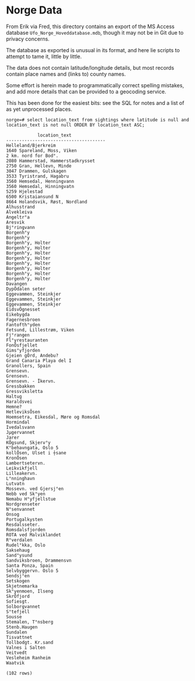# Norge Data

From Erik via Fred, this directory contains an export of the MS Access database `Ufo_Norge_Hoveddatabase.mdb`,
though it may not be in Git due to privacy concerns.

The database as exported is unusual in its format, and here lie scripts to attempt to tame it, little by little.

The data does not contain latitude/longitude details, but most records contain place names and (links to) county names.

Some effort is herein made to programmatically correct spelling mistakes, and add more details that can be provided to a geocoding service.

This has been done for the easiest bits: see the SQL for notes and a list of as yet unprocessed places.

    norge=# select location_text from sightings where latitude is null and location_text is not null ORDER BY location_text ASC; 
    
                location_text
    --------------------------------------
    Helleland/Bjerkreim
    1640 Spareland, Moss, Viken
    2 km. nord for Bod°.
    2080 Hammerstad, Hammerstadkrysset
    2750 Gran, Hellevn, Minde
    3047 Drammen, Gulskagen
    3533 Tyristrand, Hagabru
    3560 Hemsedal, Henningvann
    3560 Hemsedal, Hinningvatn
    5259 Hjelestad
    6500 Kristaiansund N
    8664 Holandsvik, Røst, Nordland
    Alhusstrand
    Alvekleiva
    Angeltr°a
    Aresvik
    Bj°ringvann
    Borgenh°y
    Borgenh°y
    Borgenh°y, Holter
    Borgenh°y, Holter
    Borgenh°y, Holter
    Borgenh°y, Holter
    Borgenh°y, Holter
    Borgenh°y, Holter
    Borgenh°y, Holter
    Borgenh°y, Holter
    Davangen
    DypÕdalen seter
    Eggevammen, Steinkjer
    Eggevammen, Steinkjer
    Eggevammen, Steinkjer
    EidsvÕgnesset
    Eikebygda
    Fagernesbroen
    Fantofth°yden
    Fetsund, Lillestrøm, Viken
    Fj°rangen
    Fl°yrestauranten
    FonÕsfjellet
    Gims°yfjorden
    Gjeien gÕrd, Andebu?
    Grand Canaria Playa del I
    Granollers, Spain
    Grensevn.
    Grensevn.
    Grensevn. - Ïkervn.
    Gressbakken
    Gressviksletta
    Haltug
    Haraldsvei
    Hemne?
    HetleviksÕsen
    Hoemsetra, Eikesdal, Møre og Romsdal
    Hormindal
    Ivedalsvann
    Jµgervannet
    Jarer
    KÕgsund, Skjerv°y
    K°behavngata, Oslo 5
    kollÕsen, Ulset i ┼sane
    KronÕsen
    Lambertsetervn.
    Leikvikfjell
    Lilleakervn.
    L°nninghavn
    Lutvatn
    Mossevn. ved Gjersj°en
    Nebb ved Sk°yen
    Nemabu H°yfjellstue
    Nordgrenseter
    N°senvannet
    Onsog
    Portugalkysten
    Resdalsseter.
    Romsdalsfjorden
    ROTA ved Malviklandet
    R°verdalen
    Rudel°kka, Oslo
    Saksehaug
    Sand°ysund
    Sandviksbroen, Drammensvn
    Santa Ponza, Spain
    Selvbyggervn. Oslo 5
    Sendsj°en
    Setskogen
    Skjetnemarka
    Sk°yenmoen, Ilseng
    SkrÕfjord
    Sofiesgt.
    Solborgvannet
    S°tefjell
    Sousse
    Stemalen, T°nsberg
    Stenb.Haugen
    Sundalen
    Tisvattnet
    Tollbodgt. Kr.sand
    Valnes i Salten
    Veitvedt
    Vesleheim Ranheim
    Waatvik
    
    (102 rows)